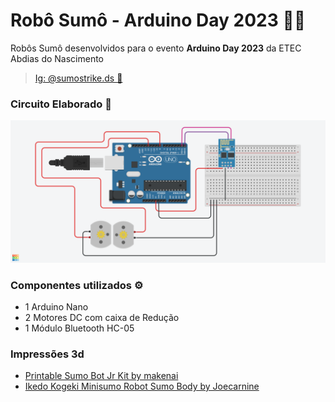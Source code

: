 # Robô Sumô - Arduino Day 2023 🤖🥊

<p>Robôs Sumô desenvolvidos para o evento <b>Arduino Day 2023</b> da ETEC Abdias do Nascimento </p>

> [Ig: @sumostrike.ds 🎥](https://www.instagram.com/sumostrike.ds/)

### Circuito Elaborado 🔌
![Circuito dos Robôs](./assets/Sumostrike.png)

### Componentes utilizados ⚙️
- 1 Arduino Nano
- 2 Motores DC com caixa de Redução
- 1 Módulo Bluetooth HC-05

### Impressões 3d
- [Printable Sumo Bot Jr Kit by makenai](https://www.thingiverse.com/thing:357369)
- [
Ikedo Kogeki Minisumo Robot Sumo Body by Joecarnine](https://www.thingiverse.com/thing:3911221)
